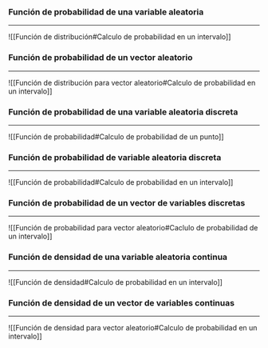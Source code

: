 ### Función de probabilidad de una variable aleatoria
---
![[Función de distribución#Calculo de probabilidad en un intervalo]]


### Función de probabilidad de un vector aleatorio
---
![[Función de distribución para vector aleatorio#Calculo de probabilidad en un intervalo]]


### Función de probabilidad de una variable aleatoria discreta
---
![[Función de probabilidad#Calculo de probabilidad de un punto]]


### Función de probabilidad de variable aleatoria discreta 
---
![[Función de probabilidad#Calculo de probabilidad en un intervalo]]


### Función de probabilidad de un vector de variables discretas
---
![[Función de probabilidad para vector aleatorio#Caclulo de probabilidad de un intervalo]]


### Función de densidad de una variable aleatoria continua
---
![[Función de densidad#Calculo de probabilidad en un intervalo]]


### Función de densidad de un vector de variables continuas
---
![[Función de densidad para vector aleatorio#Calculo de probabilidad en un intervalo]]

